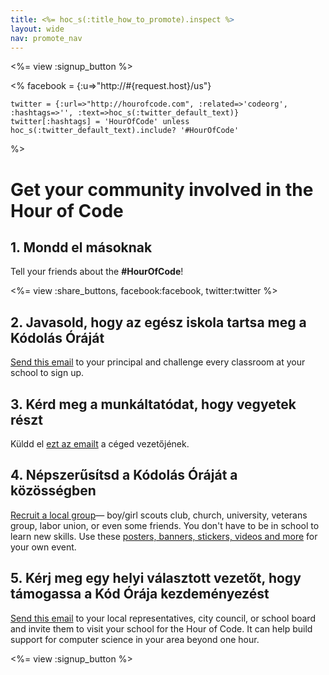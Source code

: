 ```yaml
---
title: <%= hoc_s(:title_how_to_promote).inspect %>
layout: wide
nav: promote_nav
---
```

<%= view :signup_button %>

<%
    facebook = {:u=>"http://#{request.host}/us"}

    twitter = {:url=>"http://hourofcode.com", :related=>'codeorg', :hashtags=>'', :text=>hoc_s(:twitter_default_text)}
    twitter[:hashtags] = 'HourOfCode' unless hoc_s(:twitter_default_text).include? '#HourOfCode'
%>

# Get your community involved in the Hour of Code

## 1. Mondd el másoknak

Tell your friends about the **#HourOfCode**!

<%= view :share_buttons, facebook:facebook, twitter:twitter %>

## 2. Javasold, hogy az egész iskola tartsa meg a Kódolás Óráját

[Send this email](<%= resolve_url('/promote/resources#sample-emails') %>) to your principal and challenge every classroom at your school to sign up.

## 3. Kérd meg a munkáltatódat, hogy vegyetek részt

Küldd el [ezt az emailt](<%= resolve_url('/promote/resources#sample-emails') %>) a céged vezetőjének.

## 4. Népszerűsítsd a Kódolás Óráját a közösségben

[Recruit a local group](<%= resolve_url('/promote/resources#sample-emails') %>)— boy/girl scouts club, church, university, veterans group, labor union, or even some friends. You don't have to be in school to learn new skills. Use these [posters, banners, stickers, videos and more](<%= resolve_url('/promote/resources') %>) for your own event.

## 5. Kérj meg egy helyi választott vezetőt, hogy támogassa a Kód Órája kezdeményezést

[Send this email](<%= resolve_url('/promote/resources#sample-emails') %>) to your local representatives, city council, or school board and invite them to visit your school for the Hour of Code. It can help build support for computer science in your area beyond one hour.

<%= view :signup_button %>
